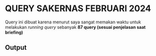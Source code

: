# QUERY SAKERNAS FEBRUARI 2024
Query ini dibuat karena menurut saya sangat memakan waktu untuk melakukan *running query* sebanyak **87 query (sesuai penjelasan saat briefing)**

## Output

